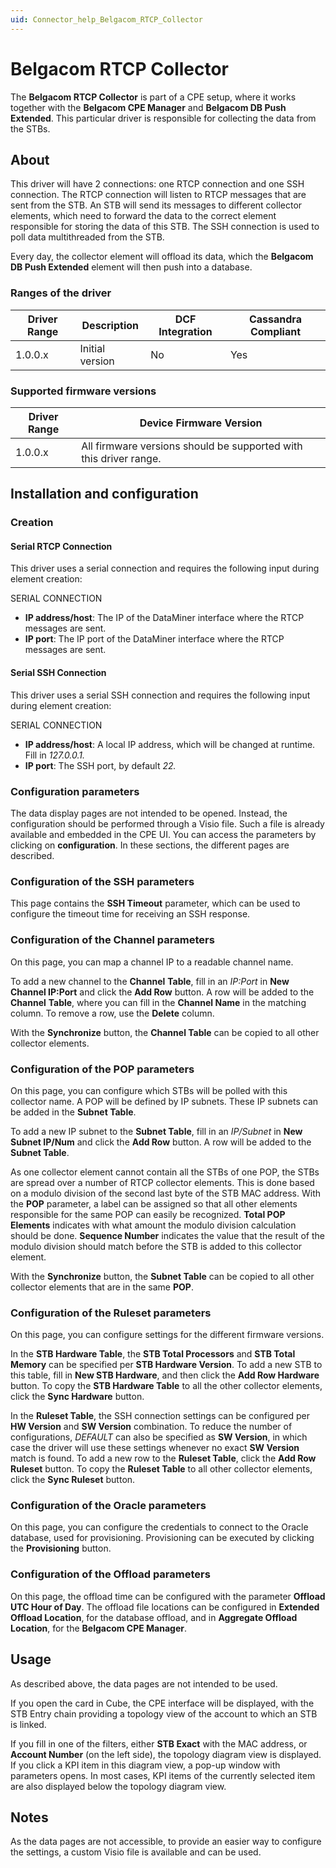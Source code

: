 ```yaml
---
uid: Connector_help_Belgacom_RTCP_Collector
---
```


# Belgacom RTCP Collector

The **Belgacom RTCP Collector** is part of a CPE setup, where it works together with the **Belgacom CPE Manager** and **Belgacom DB Push Extended**. This particular driver is responsible for collecting the data from the STBs.

## About

This driver will have 2 connections: one RTCP connection and one SSH connection. The RTCP connection will listen to RTCP messages that are sent from the STB. An STB will send its messages to different collector elements, which need to forward the data to the correct element responsible for storing the data of this STB. The SSH connection is used to poll data multithreaded from the STB.

Every day, the collector element will offload its data, which the **Belgacom DB Push Extended** element will then push into a database.

### Ranges of the driver

| **Driver Range** | **Description** | **DCF Integration** | **Cassandra Compliant** |
|------------------|-----------------|---------------------|-------------------------|
| 1.0.0.x          | Initial version | No                  | Yes                     |

### Supported firmware versions

| **Driver Range** | **Device Firmware Version**                                       |
|------------------|-------------------------------------------------------------------|
| 1.0.0.x          | All firmware versions should be supported with this driver range. |

## Installation and configuration

### Creation

#### Serial RTCP Connection

This driver uses a serial connection and requires the following input during element creation:

SERIAL CONNECTION

- **IP address/host**: The IP of the DataMiner interface where the RTCP messages are sent.
- **IP port**: The IP port of the DataMiner interface where the RTCP messages are sent.

#### Serial SSH Connection

This driver uses a serial SSH connection and requires the following input during element creation:

SERIAL CONNECTION

- **IP address/host**: A local IP address, which will be changed at runtime. Fill in *127.0.0.1.*
- **IP port**: The SSH port, by default *22.*

### Configuration parameters

The data display pages are not intended to be opened. Instead, the configuration should be performed through a Visio file. Such a file is already available and embedded in the CPE UI. You can access the parameters by clicking on **configuration**. In these sections, the different pages are described.

### Configuration of the SSH parameters

This page contains the **SSH Timeout** parameter, which can be used to configure the timeout time for receiving an SSH response.

### Configuration of the Channel parameters

On this page, you can map a channel IP to a readable channel name.

To add a new channel to the **Channel** **Table**, fill in an *IP:Port* in **New Channel IP:Port** and click the **Add Row** button. A row will be added to the **Channel** **Table**, where you can fill in the **Channel Name** in the matching column. To remove a row, use the **Delete** column.

With the **Synchronize** button, the **Channel Table** can be copied to all other collector elements.

### Configuration of the POP parameters

On this page, you can configure which STBs will be polled with this collector name. A POP will be defined by IP subnets. These IP subnets can be added in the **Subnet Table**.

To add a new IP subnet to the **Subnet Table**, fill in an *IP/Subnet* in **New Subnet IP/Num** and click the **Add Row** button. A row will be added to the **Subnet Table**.

As one collector element cannot contain all the STBs of one POP, the STBs are spread over a number of RTCP collector elements. This is done based on a modulo division of the second last byte of the STB MAC address. With the **POP** parameter, a label can be assigned so that all other elements responsible for the same POP can easily be recognized. **Total POP Elements** indicates with what amount the modulo division calculation should be done. **Sequence Number** indicates the value that the result of the modulo division should match before the STB is added to this collector element.

With the **Synchronize** button, the **Subnet Table** can be copied to all other collector elements that are in the same **POP**.

### Configuration of the Ruleset parameters

On this page, you can configure settings for the different firmware versions.

In the **STB Hardware Table**, the **STB Total Processors** and **STB Total Memory** can be specified per **STB Hardware Version**. To add a new STB to this table, fill in **New STB Hardware**, and then click the **Add Row Hardware** button. To copy the **STB Hardware Table** to all the other collector elements, click the **Sync Hardware** button.

In the **Ruleset Table**, the SSH connection settings can be configured per **HW Version** and **SW Version** combination. To reduce the number of configurations, *DEFAULT* can also be specified as **SW Version**, in which case the driver will use these settings whenever no exact **SW Version** match is found. To add a new row to the **Ruleset Table**, click the **Add Row Ruleset** button. To copy the **Ruleset Table** to all other collector elements, click the **Sync Ruleset** button.

### Configuration of the Oracle parameters

On this page, you can configure the credentials to connect to the Oracle database, used for provisioning. Provisioning can be executed by clicking the **Provisioning** button.

### Configuration of the Offload parameters

On this page, the offload time can be configured with the parameter **Offload UTC Hour of Day**. The offload file locations can be configured in **Extended Offload Location**, for the database offload, and in **Aggregate Offload Location**, for the **Belgacom CPE Manager**.

## Usage

As described above, the data pages are not intended to be used.

If you open the card in Cube, the CPE interface will be displayed, with the STB Entry chain providing a topology view of the account to which an STB is linked.

If you fill in one of the filters, either **STB Exact** with the MAC address, or **Account Number** (on the left side), the topology diagram view is displayed. If you click a KPI item in this diagram view, a pop-up window with parameters opens. In most cases, KPI items of the currently selected item are also displayed below the topology diagram view.

## Notes

As the data pages are not accessible, to provide an easier way to configure the settings, a custom Visio file is available and can be used.
